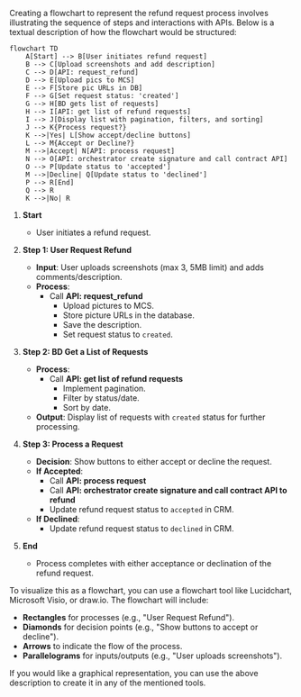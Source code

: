 Creating a flowchart to represent the refund request process involves illustrating the sequence of steps and interactions with APIs. Below is a textual description of how the flowchart would be structured:

```mermaid
flowchart TD
    A[Start] --> B[User initiates refund request]
    B --> C[Upload screenshots and add description]
    C --> D[API: request_refund]
    D --> E[Upload pics to MCS]
    E --> F[Store pic URLs in DB]
    F --> G[Set request status: 'created']
    G --> H[BD gets list of requests]
    H --> I[API: get list of refund requests]
    I --> J[Display list with pagination, filters, and sorting]
    J --> K{Process request?}
    K -->|Yes| L[Show accept/decline buttons]
    L --> M{Accept or Decline?}
    M -->|Accept| N[API: process request]
    N --> O[API: orchestrator create signature and call contract API]
    O --> P[Update status to 'accepted']
    M -->|Decline| Q[Update status to 'declined']
    P --> R[End]
    Q --> R
    K -->|No| R
```

1. **Start**  
   - User initiates a refund request.

2. **Step 1: User Request Refund**  
   - **Input**: User uploads screenshots (max 3, 5MB limit) and adds comments/description.  
   - **Process**:  
     - Call **API: request_refund**  
       - Upload pictures to MCS.  
       - Store picture URLs in the database.  
       - Save the description.  
       - Set request status to `created`.

3. **Step 2: BD Get a List of Requests**  
   - **Process**:  
     - Call **API: get list of refund requests**  
       - Implement pagination.  
       - Filter by status/date.  
       - Sort by date.  
   - **Output**: Display list of requests with `created` status for further processing.

4. **Step 3: Process a Request**  
   - **Decision**: Show buttons to either accept or decline the request.  
   - **If Accepted**:  
     - Call **API: process request**  
     - Call **API: orchestrator create signature and call contract API to refund**  
     - Update refund request status to `accepted` in CRM.  
   - **If Declined**:  
     - Update refund request status to `declined` in CRM.

5. **End**  
   - Process completes with either acceptance or declination of the refund request.

To visualize this as a flowchart, you can use a flowchart tool like Lucidchart, Microsoft Visio, or draw.io. The flowchart will include:

- **Rectangles** for processes (e.g., "User Request Refund").
- **Diamonds** for decision points (e.g., "Show buttons to accept or decline").
- **Arrows** to indicate the flow of the process.
- **Parallelograms** for inputs/outputs (e.g., "User uploads screenshots").

If you would like a graphical representation, you can use the above description to create it in any of the mentioned tools.